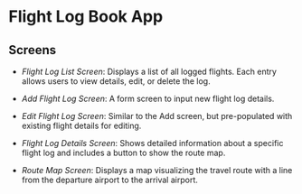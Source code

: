 # Flight Log Book App

## Screens

- _Flight Log List Screen_: Displays a list of all logged flights. Each entry allows users to view details, edit, or delete the log.

- _Add Flight Log Screen_: A form screen to input new flight log details.

- _Edit Flight Log Screen_: Similar to the Add screen, but pre-populated with existing flight details for editing.

- _Flight Log Details Screen_: Shows detailed information about a specific flight log and includes a button to show the route map.

- _Route Map Screen_: Displays a map visualizing the travel route with a line from the departure airport to the arrival airport.
